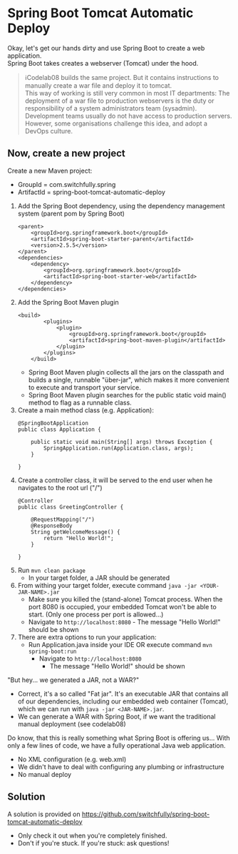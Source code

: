 # Spring Boot Tomcat Automatic Deploy

Okay, let's get our hands dirty and use Spring Boot to create a web application.\
Spring Boot takes creates a webserver (Tomcat) under the hood.

> ℹ️Codelab08 builds the same project. But it contains instructions to manually
> create a war file and deploy it to tomcat.\
> This way of working is still very common in most IT departments: The deployment of
> a war file to production webservers is the duty or responsibility of a system
> administrators team (sysadmin). Development teams usually do not have access to 
> production servers. However, some organisations challenge this idea, and adopt 
> a DevOps culture. 

## Now, create a new project

Create a new Maven project:
- GroupId = com.switchfully.spring
- ArtifactId = spring-boot-tomcat-automatic-deploy

1. Add the Spring Boot dependency, using the dependency management system (parent pom by Spring Boot)
    ```
    <parent>
        <groupId>org.springframework.boot</groupId>
        <artifactId>spring-boot-starter-parent</artifactId>
        <version>2.5.5</version>
    </parent>
    <dependencies>
        <dependency>
            <groupId>org.springframework.boot</groupId>
            <artifactId>spring-boot-starter-web</artifactId>
        </dependency>
    </dependencies>
    ```
2. Add the Spring Boot Maven plugin
    ```
    <build>
            <plugins>
                <plugin>
                    <groupId>org.springframework.boot</groupId>
                    <artifactId>spring-boot-maven-plugin</artifactId>
                </plugin>
            </plugins>
        </build>
    ```
    - Spring Boot Maven plugin collects all the jars on the classpath and builds a single, runnable "über-jar", which makes it more convenient to execute and transport your service.
    - Spring Boot Maven plugin searches for the public static void main() method to flag as a runnable class.
2. Create a main method class (e.g. Application):
    ```
    @SpringBootApplication
    public class Application {
    
        public static void main(String[] args) throws Exception {
            SpringApplication.run(Application.class, args);
        }
    
    }
    ```
3. Create a controller class, it will be served to the end user when he navigates to the root url ("/")
    ```
    @Controller
    public class GreetingController {
    
        @RequestMapping("/")
        @ResponseBody
        String getWelcomeMessage() {
            return "Hello World!";
        }
    
    }
    ```     
4. Run `mvn clean package`
    - In your target folder, a JAR should be generated
5. From withing your target folder, execute command `java -jar <YOUR-JAR-NAME>.jar`
    - Make sure you killed the (stand-alone) Tomcat process. When the port 8080 is occupied, 
    your embedded Tomcat won't be able to start. (Only one process per port is allowed...)
    - Navigate to `http://localhost:8080`
          - The message "Hello World!" should be shown
6. There are extra options to run your application:
    - Run Application.java inside your IDE OR execute command `mvn spring-boot:run`
        - Navigate to `http://localhost:8080`
           - The message "Hello World!" should be shown
           
"But hey... we generated a JAR, not a WAR?"
- Correct, it's a so called "Fat jar". It's an executable JAR that contains all of our dependencies, 
including our embedded web container (Tomcat), which we can run with `java -jar <JAR-NAME>.jar`.
- We can generate a WAR with Spring Boot, if we want the traditional manual deployment (see codelab08)
    
Do know, that this is really something what Spring Boot is offering us...
With only a few lines of code, we have a fully operational Java web application.
- No XML configuration (e.g. web.xml)
- We didn't have to deal with configuring any plumbing or infrastructure
- No manual deploy

## Solution

A solution is provided on https://github.com/switchfully/spring-boot-tomcat-automatic-deploy
- Only check it out when you're completely finished.
- Don't if you're stuck. If you're stuck: ask questions!

